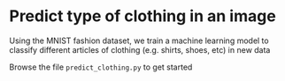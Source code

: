 # Predict type of clothing in an image

Using the MNIST fashion dataset, we train a machine learning model to classify different articles of clothing (e.g. shirts, shoes, etc) in new data

Browse the file `predict_clothing.py` to get started